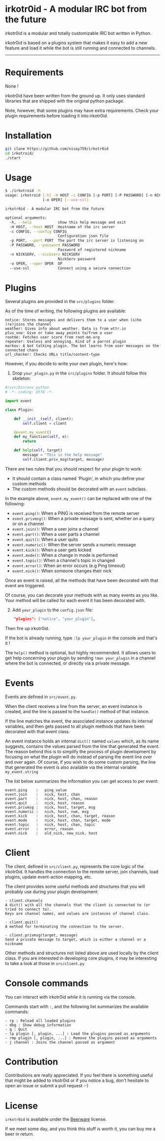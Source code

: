 irkotr0id - A modular IRC bot from the future
=======

irkotr0id is a modular and totally customizable IRC bot written in Python.

irkotr0id is based on a plugins system that makes it easy to add a new feature and load it while the bot is still running and connected to channels.

---


# Requirements
None !

irkotr0id have been written from the ground up. It only uses standard libraries that are shipped with the original python package.

Note, however, that some plugins may have extra requirements. Check your plugin requirements before loading it into irkotr0id.

# Installation
```bash
git clone https://github.com/nisay759/irkotr0id
cd irkotroid/
./start
```

# Usage
```bash
$ ./irkotroid -h
usage: irkotroid [-h] -H HOST -c CONFIG [-p PORT] [-P PASSWORD] [-n NICKSERV]
                 [-o OPER] [--use-ssl]

irkotr0id - A modular IRC bot from the future

optional arguments:
  -h, --help            show this help message and exit
  -H HOST, --host HOST  Hostname of the irc server
  -c CONFIG, --config CONFIG
                        Configuration json file
  -p PORT, --port PORT  The port the irc server is listening on
  -P PASSWORD, --password PASSWORD
                        Password of registered nickname
  -n NICKSERV, --nickserv NICKSERV
                        NickServ password
  -o OPER, --oper OPER  OP
  --use-ssl             Connect using a secure connection
```

# Plugins
Several plugins are provided in the ```src/plugins``` folder.

As of the time of writing, the following plugins are available:

```
notice: Stores messages and delivers them to a user when (s)he (re)joins the channel
weather: Gives info about weather. Data is from wttr.in
plus_one: Give or take away points to/from a user
rootme: Fetches user score from root-me.org
repeater: Useless and annoying. Kind of a parrot plugin
markov: A bot talking plugin. The bot learns from user messages on the connected chans
url_checker: Checks URLs title/content-type
```

However, if you decide to write your own plugin, here's how:

1. Drop ```your_plugin.py``` in the ```src/plugins``` folder. It should follow this skeleton:

```python
#/usr/bin/env python
# -*- coding: Utf8 -*-

import event

class Plugin:

    def __init__(self, client):
        self.client = client

    @event.my_event()
    def my_function(self, e):
        return

    def help(self, target)
        message = "This is the help message"
        self.client.priv_msg(target, message)
```

There are two rules that you should respect for your plugin to work:

  - It should contain a class named 'Plugin', in which you define your custom methods
  - The custom methods should be decorated with an ```event``` subclass.

In the example above, ```event.my_event()``` can be replaced with one of the following:

  - ```event.ping()```: When a PING is received from the remote server
  - ```event.privmsg()```: When a private message is sent, whether on a query or on a channel
  - ```event.join()```: When a user joins a channel
  - ```event.part()```: When a user parts a channel
  - ```event.quit()```: When a user quits
  - ```event.numeric()```: When the server sends a numeric message
  - ```event.kick()```: When a user gets kicked
  - ```event.mode()```: When a change in mode is performed
  - ```event.topic()```: When a channel's topic in changed
  - ```event.error()```: When an error occurs (e.g Ping timeout)
  - ```event.nick()```: When someone changes their nick

Once an event is raised, all the methods that have been decorated with that event are triggered.

Of course, you can decorate your methods with as many events as you like. Your method will be called for each event it has been decorated with.

2. Add ```your_plugin``` to the ```config.json``` file:

```json
    "plugins": ["notice", "your_plugin"],
````
Then fire up irkotr0id.

If the bot is already running, type ```:lp your_plugin``` in the console and that's it !

The ```help()``` method is optional, but highly recommended. It allows users to get help concerning your plugin by sending ```!man your_plugin``` in a channel where the bot is connected, or directly via a private message.

# Events
Events are defined in ```src/event.py```.

When the client receives a line from the server, an event instance is created, and the line is passed to the ```handle()``` method of that instance.

If the line matches the event, the associated instance updates its internal variables, and then gets passed to all plugin methods that have been decorated with that event class.

An event instance holds an internal ```dict()``` named ```values``` which, as its name suggests, contains the values parsed from the line that generated the event. The reason behind this is to simplify the process of plugin development by focusing on what the plugin will do instead of parsing the event line over and over again. Of course, if you wish to do some custom parsing, the line that generated the event is also available via the internal variable ```my_event.string```

The list below summarizes the information you can get access to per event:

```
event.ping    :   ping_value
event.join    :   nick, host, chan
event.part    :   nick, host, chan, reason
event.quit    :   nick, host, reason
event.privmsg :   nick, host, target, msg
event.numeric :   nick, host, num, msg
event.kick    :   nick, host, chan, target, reason
event.mode    :   nick, host, chan, target, mode
event.topic   :   nick, host, chan, topic
event.error   :   error, reason
event.nick    :   old_nick, new_nick, host
```

# Client
The client, defined in ```src/client.py```, represents the core logic of the irkotr0id. It handles the connection to the remote server, join channels, load plugins, update event-action mapping, etc.

The client provides some useful methods and structures that you will probably use during your plugin development:

```text
- client.channels
A dict() with all the channels that the client is connected to (or tried to connect to).
Keys are channel names, and values are instances of channel class.

- client.quit()
A method for terminating the connection to the server.

- client.privmsg(target, message)
Send a private message to target, which is either a channel or a nickname
```

Other methods and structures not listed above are used locally by the client class. If you are interested in developing core plugins, it may be interesting to take a look at those in ```src/client.py```

# Console commands
You can interact with irkotr0id while it is running via the console.

Commands start with ```:```, and the following list summarizes the available commands:

```
- rp : Reload all loaded plugins
- dbg : Show debug information
- q : Quit
- lp plugin [, plugin, ...] : Load the plugins passed as arguments
- rmp plugin [, plugin, ...] : Remove the plugins passed as arguments
- j channel : Joins the channel passed as argument
```

# Contribution
Contributions are really appreciated. If you feel there is something useful that might be added to irkotr0id or if you notice a bug, don't hesitate to open an issue or submit a pull request :-)

# License
`irkotr0id` is available under the [Beerware](http://en.wikipedia.org/wiki/Beerware) license.

If we meet some day, and you think this stuff is worth it, you can buy me a beer in return.
